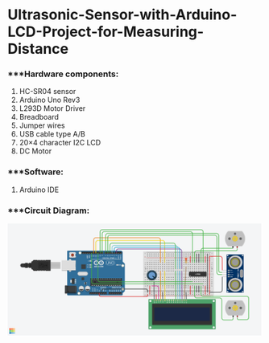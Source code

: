 # Ultrasonic-Sensor-with-Arduino-LCD-Project-for-Measuring-Distance

### ***Hardware components:
  1. HC-SR04 sensor
  2. Arduino Uno Rev3
  3. L293D Motor Driver
  4. Breadboard
  5. Jumper wires
  6. USB cable type A/B
  7. 20×4 character I2C LCD 
  8. DC Motor

### ***Software:
  1. Arduino IDE
### ***Circuit Diagram:
[![Circuit Diagram](Project.png)](https://github.com/sabboshachi/Ultrasonic-Sensor-with-Arduino-LCD-Project-for-Measuring-Distance/blob/master/Project.png)
